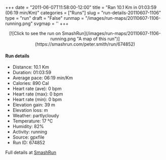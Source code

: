 +++
date = "2011-06-07T11:58:00-12:00"
title = "Ran 10.1 Km in 01:03:59 (06:19 min/Km)"
categories = ["Runs"]
slug = "run-details-20110607-1106"
type = "run"
draft = "False"
runmap = "/images/run-maps/20110607-1106-running.png"
svgmap = '<polyline points="24 0, 26 15, 33 19, 38 35, 55 58, 54 59, 37 68, 29 76, 36 95, 46 100, 60 91, 69 80, 71 71, 69 63, 73 73, 69 86, 73 73, 70 63, 73 69, 68 88, 74 75, 71 63, 74 70, 68 88, 74 72, 71 63, 74 66, 66 87, 75 73, 71 63, 74 73, 68 87, 73 76, 70 62, 74 72, 68 85, 74 75, 71 65, 73 72, 68 88, 76 74, 69 63, 74 68, 68 89, 74 75, 69 63, 73 67, 67 90, 74 76, 70 62, 74 75, 69 87, 67 89, 50 100, 36 93, 29 80, 32 66, 48 54, 31 22">'
+++



<!--more-->

<center>
[![Click to see the run on SmashRun](/images/run-maps/20110607-1106-running.png "A map of this run")](https://smashrun.com/peter.smith/run/674852)
</center>

#### Run details

* Distance: 10.1 Km
* Duration: 01:03:59
* Average pace: 06:19 min/Km
* Calories: 890 Cal
* Heart rate (ave): 0 bpm
* Heart rate (max): 0 bpm
* Heart rate (min): 0 bpm
* Elevation gain: 39 m
* Elevation loss:  m
* Weather: partlycloudy
* Temperature: 17 &deg;C
* Humidity: 82%
* Activity: running
* Source: gpxfile
* Run ID: 674852

Full details at [SmashRun](https://smashrun.com/peter.smith/run/674852)